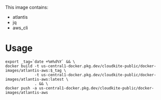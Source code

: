 This image contains:
 * atlantis
 * jq 
 * aws_cli

# Usage
```
export _tag=`date +%m%d%Y` && \
docker build -t us-central1-docker.pkg.dev/cloudkite-public/docker-images/atlantis-aws:$_tag \
             -t us-central1-docker.pkg.dev/cloudkite-public/docker-images/atlantis-aws:latest \
             . && \
docker push -a us-central1-docker.pkg.dev/cloudkite-public/docker-images/atlantis-aws
```